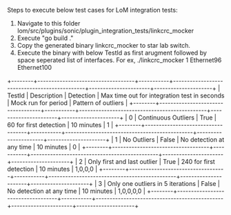 Steps to execute below test cases for LoM integration tests:

1. Navigate to this folder lom/src/plugins/sonic/plugin_integration_tests/linkcrc_mocker  
2. Execute "go build ."
3. Copy the generated binary linkcrc_mocker to star lab switch.
4. Execute the binary with below TestId as first arugment followed by space seperated list of interfaces. For ex, ./linkcrc_mocker 1 Ethernet96 Ethernet100



+--------+-----------------------------------+-----------+----------------------------------------------+----------------------+---------------------+
| TestId | Description                       | Detection | Max time out for integration test in seconds | Mock run for period  | Pattern of outliers |
+--------+-----------------------------------+-----------+----------------------------------------------+----------------------+---------------------+
| 0      | Continuous Outliers               | True      | 60 for first detection                       | 10 minutes           | 1                   |
+--------+-----------------------------------+-----------+----------------------------------------------+----------------------+---------------------+
| 1      | No Outliers                       | False     | No detection at any time                     | 10 minutes           | 0                   |
+--------+-----------------------------------+-----------+----------------------------------------------+----------------------+---------------------+
| 2      | Only first and last outlier       | True      | 240 for first detection                      | 10 minutes           | 1,0,0,0             |
+--------+-----------------------------------+-----------+----------------------------------------------+----------------------+---------------------+
| 3      | Only one outliers in 5 iterations | False     | No detection at any time                     | 10 minutes           | 1,0,0,0,0           |
+--------+-----------------------------------+-----------+----------------------------------------------+----------------------+---------------------+
